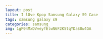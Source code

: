 ```yaml
---
layout: post
title: I lOve Kpop Samsung Galaxy S9 Case
tags: samsung galaxy s9
categories: samsung
img: 1gP04MxDVveyfElwN6F2KStqYDaS0w4GA
---
```

